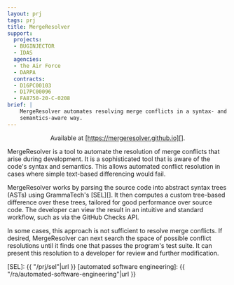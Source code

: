 ```yaml
---
layout: prj
tags: prj
title: MergeResolver
support:
  projects:
  - BUGINJECTOR
  - IDAS
  agencies:
  - the Air Force
  - DARPA
  contracts:
  - D16PC00103
  - D17PC00096
  - FA8750-20-C-0208
brief: |
    MergeResolver automates resolving merge conflicts in a syntax- and
    semantics-aware way.
---
```


<center>

Available at [https://mergeresolver.github.io][].

</center>

MergeResolver is a tool to automate the resolution of merge conflicts that arise
during development. It is a sophisticated tool that is aware of the
code's syntax and semantics. This allows automated conflict resolution in cases
where simple text-based differencing would fail.

MergeResolver works by parsing the source code into abstract syntax trees (ASTs)
using GrammaTech's [SEL][]. It then computes a custom tree-based
difference over these trees, tailored for good performance
over source code. The developer can view the result in an intuitive
and standard workflow, such as via the GitHub Checks API.

In some cases, this approach is not sufficient to resolve merge conflicts. If
desired, MergeResolver can next search the space of possible
conflict resolutions until it finds one that passes the program's test suite.
It can present this resolution to a developer for review and further modification.

[https://mergeresolver.github.io]: https://mergeresolver.github.io
[SEL]: {{ "/prj/sel"|url }}
[automated software engineering]: {{ "/ra/automated-software-engineering"|url }}
